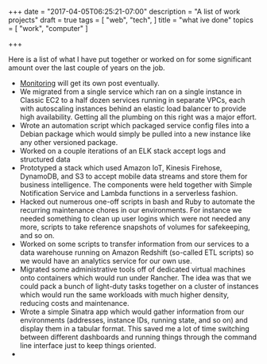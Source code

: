 +++
date = "2017-04-05T06:25:21-07:00"
description = "A list of work projects"
draft = true
tags = [
  "web",
  "tech",
]
title = "what ive done"
topics = [
  "work",
  "computer"
]

+++

Here is a list of what I have put together or worked on for some significant
amount over the last couple of years on the job.

* [Monitoring](/monitoring-work) will get its own post eventually.
* We migrated from a single service which ran on a single instance in Classic
EC2 to a half dozen services running in separate VPCs, each with autoscaling
instances behind an elastic load balancer to provide high availability. Getting
all the plumbing on this right was a major effort.
* Wrote an automation script which packaged service config files into a
Debian package which would simply be pulled into a new instance like any other
versioned package.
* Worked on a couple iterations of an ELK stack accept logs and structured data
* Prototyped a stack which used Amazon IoT, Kinesis Firehose, DynamoDB, and S3
to accept mobile data streams and store them for business intelligence. The
components were held together with Simple Notification Service and Lambda
functions in a serverless fashion.
* Hacked out numerous one-off scripts in bash and Ruby to automate the recurring maintenance
chores in our environments. For instance we needed something to clean up user
logins which were not needed any more, scripts to take reference snapshots of
volumes for safekeeping, and so on.
* Worked on some scripts to transfer information from our services to a data
warehouse running on Amazon Redshift (so-called ETL scripts) so we would have
an analytics service for our own use.
* Migrated some administrative tools off of dedicated virtual machines onto
containers which would run under Rancher. The idea was that we could pack
a bunch of light-duty tasks together on a cluster of instances which would run the
same workloads with much higher density, reducing costs and maintenance.
* Wrote a simple Sinatra app which would gather information from our environments (addresses,
instance IDs, running state, and so on) and display them in a tabular format. This
saved me a lot of time switching between different dashboards and running things through
the command line interface just to keep things oriented.
*
